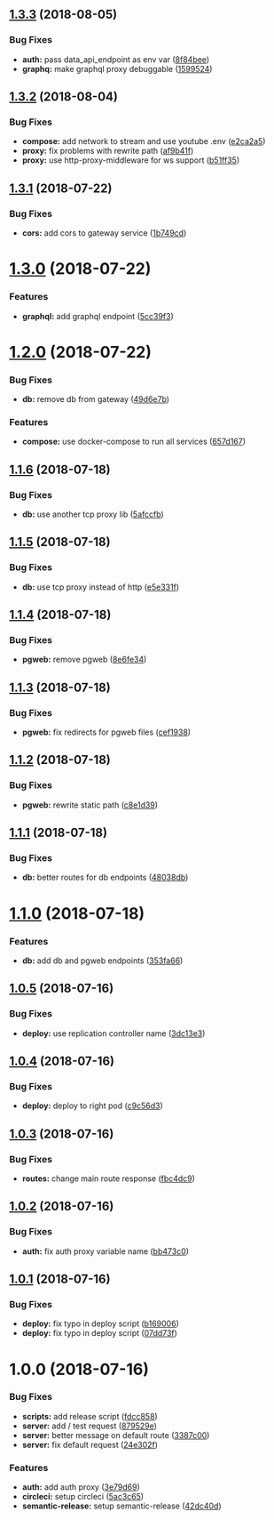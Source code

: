 ## [1.3.3](https://github.com/tsirlucas/soundplace-gateway/compare/v1.3.2...v1.3.3) (2018-08-05)


### Bug Fixes

* **auth:** pass data_api_endpoint as env var ([8f84bee](https://github.com/tsirlucas/soundplace-gateway/commit/8f84bee))
* **graphq:** make graphql proxy debuggable ([1599524](https://github.com/tsirlucas/soundplace-gateway/commit/1599524))

## [1.3.2](https://github.com/tsirlucas/soundplace-gateway/compare/v1.3.1...v1.3.2) (2018-08-04)


### Bug Fixes

* **compose:** add network to stream and use youtube .env ([e2ca2a5](https://github.com/tsirlucas/soundplace-gateway/commit/e2ca2a5))
* **proxy:** fix problems with rewrite path ([af9b41f](https://github.com/tsirlucas/soundplace-gateway/commit/af9b41f))
* **proxy:** use http-proxy-middleware for ws support ([b51ff35](https://github.com/tsirlucas/soundplace-gateway/commit/b51ff35))

## [1.3.1](https://github.com/tsirlucas/soundplace-gateway/compare/v1.3.0...v1.3.1) (2018-07-22)


### Bug Fixes

* **cors:** add cors to gateway service ([1b749cd](https://github.com/tsirlucas/soundplace-gateway/commit/1b749cd))

# [1.3.0](https://github.com/tsirlucas/soundplace-gateway/compare/v1.2.0...v1.3.0) (2018-07-22)


### Features

* **graphql:** add graphql endpoint ([5cc39f3](https://github.com/tsirlucas/soundplace-gateway/commit/5cc39f3))

# [1.2.0](https://github.com/tsirlucas/soundplace-gateway/compare/v1.1.6...v1.2.0) (2018-07-22)


### Bug Fixes

* **db:** remove db from gateway ([49d6e7b](https://github.com/tsirlucas/soundplace-gateway/commit/49d6e7b))


### Features

* **compose:** use docker-compose to run all services ([657d167](https://github.com/tsirlucas/soundplace-gateway/commit/657d167))

## [1.1.6](https://github.com/tsirlucas/soundplace-gateway/compare/v1.1.5...v1.1.6) (2018-07-18)


### Bug Fixes

* **db:** use another tcp proxy lib ([5afccfb](https://github.com/tsirlucas/soundplace-gateway/commit/5afccfb))

## [1.1.5](https://github.com/tsirlucas/soundplace-gateway/compare/v1.1.4...v1.1.5) (2018-07-18)


### Bug Fixes

* **db:** use tcp proxy instead of http ([e5e331f](https://github.com/tsirlucas/soundplace-gateway/commit/e5e331f))

## [1.1.4](https://github.com/tsirlucas/soundplace-gateway/compare/v1.1.3...v1.1.4) (2018-07-18)


### Bug Fixes

* **pgweb:** remove pgweb ([8e6fe34](https://github.com/tsirlucas/soundplace-gateway/commit/8e6fe34))

## [1.1.3](https://github.com/tsirlucas/soundplace-gateway/compare/v1.1.2...v1.1.3) (2018-07-18)


### Bug Fixes

* **pgweb:** fix redirects for pgweb files ([cef1938](https://github.com/tsirlucas/soundplace-gateway/commit/cef1938))

## [1.1.2](https://github.com/tsirlucas/soundplace-gateway/compare/v1.1.1...v1.1.2) (2018-07-18)


### Bug Fixes

* **pgweb:** rewrite static path ([c8e1d39](https://github.com/tsirlucas/soundplace-gateway/commit/c8e1d39))

## [1.1.1](https://github.com/tsirlucas/soundplace-gateway/compare/v1.1.0...v1.1.1) (2018-07-18)


### Bug Fixes

* **db:** better routes for db endpoints ([48038db](https://github.com/tsirlucas/soundplace-gateway/commit/48038db))

# [1.1.0](https://github.com/tsirlucas/soundplace-gateway/compare/v1.0.5...v1.1.0) (2018-07-18)


### Features

* **db:** add db and pgweb endpoints ([353fa66](https://github.com/tsirlucas/soundplace-gateway/commit/353fa66))

## [1.0.5](https://github.com/tsirlucas/soundplace-gateway/compare/v1.0.4...v1.0.5) (2018-07-16)


### Bug Fixes

* **deploy:** use replication controller name ([3dc13e3](https://github.com/tsirlucas/soundplace-gateway/commit/3dc13e3))

## [1.0.4](https://github.com/tsirlucas/soundplace-gateway/compare/v1.0.3...v1.0.4) (2018-07-16)


### Bug Fixes

* **deploy:** deploy to right pod ([c9c56d3](https://github.com/tsirlucas/soundplace-gateway/commit/c9c56d3))

## [1.0.3](https://github.com/tsirlucas/soundplace-gateway/compare/v1.0.2...v1.0.3) (2018-07-16)


### Bug Fixes

* **routes:** change main route response ([fbc4dc9](https://github.com/tsirlucas/soundplace-gateway/commit/fbc4dc9))

## [1.0.2](https://github.com/tsirlucas/soundplace-gateway/compare/v1.0.1...v1.0.2) (2018-07-16)


### Bug Fixes

* **auth:** fix auth proxy variable name ([bb473c0](https://github.com/tsirlucas/soundplace-gateway/commit/bb473c0))

## [1.0.1](https://github.com/tsirlucas/soundplace-gateway/compare/v1.0.0...v1.0.1) (2018-07-16)


### Bug Fixes

* **deploy:** fix typo in deploy script ([b169006](https://github.com/tsirlucas/soundplace-gateway/commit/b169006))
* **deploy:** fix typo in deploy script ([07dd73f](https://github.com/tsirlucas/soundplace-gateway/commit/07dd73f))

# 1.0.0 (2018-07-16)


### Bug Fixes

* **scripts:** add release script ([fdcc858](https://github.com/tsirlucas/soundplace-gateway/commit/fdcc858))
* **server:** add / test request ([879529e](https://github.com/tsirlucas/soundplace-gateway/commit/879529e))
* **server:** better message on default route ([3387c00](https://github.com/tsirlucas/soundplace-gateway/commit/3387c00))
* **server:** fix default request ([24e302f](https://github.com/tsirlucas/soundplace-gateway/commit/24e302f))


### Features

* **auth:** add auth proxy ([3e79d69](https://github.com/tsirlucas/soundplace-gateway/commit/3e79d69))
* **circleci:** setup circleci ([5ac3c65](https://github.com/tsirlucas/soundplace-gateway/commit/5ac3c65))
* **semantic-release:** setup semantic-release ([42dc40d](https://github.com/tsirlucas/soundplace-gateway/commit/42dc40d))
